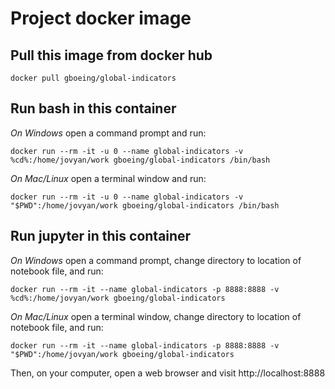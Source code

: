 # Project docker image

## Pull this image from docker hub
```
docker pull gboeing/global-indicators
```

## Run bash in this container

*On Windows* open a command prompt and run:
```
docker run --rm -it -u 0 --name global-indicators -v %cd%:/home/jovyan/work gboeing/global-indicators /bin/bash
```

*On Mac/Linux* open a terminal window and run:
```
docker run --rm -it -u 0 --name global-indicators -v "$PWD":/home/jovyan/work gboeing/global-indicators /bin/bash
```

## Run jupyter in this container

*On Windows* open a command prompt, change directory to location of notebook file, and run:
```
docker run --rm -it --name global-indicators -p 8888:8888 -v %cd%:/home/jovyan/work gboeing/global-indicators
```

*On Mac/Linux* open a terminal window, change directory to location of notebook file, and run:
```
docker run --rm -it --name global-indicators -p 8888:8888 -v "$PWD":/home/jovyan/work gboeing/global-indicators
```

Then, on your computer, open a web browser and visit http://localhost:8888
